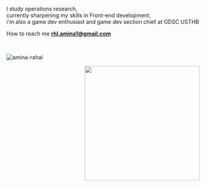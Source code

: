 
<p> I study operations research, </br> currently sharpening my skills in Front-end development,</br>
i'm also a game dev enthusiast and game dev section chief at GDSC USTHB </p> 

How to reach me **rhl.amina1@gmail.com** 

</br>


<p>&nbsp;<img align="left" src="https://github-readme-stats.vercel.app/api?username=amina-rahal&show_icons=true&locale=en" alt="amina-rahal" /></p>

<div align="right">
<img  height="300" src="https://64.media.tumblr.com/99e1a6e7924dd08f53a863840c6db23a/ddc47f5445fb968a-66/s1280x1920/32863bcb7b28e67e97a8dc22282c2a0b7edc10be.gifv"> 
</div>







  
  
















